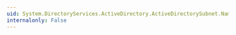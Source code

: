 ```yaml
---
uid: System.DirectoryServices.ActiveDirectory.ActiveDirectorySubnet.Name
internalonly: False
---
```


